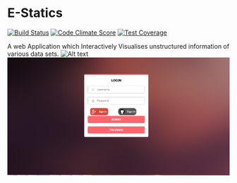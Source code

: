 # E-Statics
[![Build Status](https://travis-ci.org/nagnath006/E-Statics.png)](https://travis-ci.org/nagnath006/E-Statics)
  [![Code Climate Score][cc-badge]][cc-repo]
  [![Test Coverage][cc-coverage-badge]][cc-coverage]


[cc-badge]: https://codeclimate.com/github/codeclimate/python-test-reporter/badges/gpa.svg
[cc-coverage-badge]: https://codeclimate.com/github/codeclimate/python-test-reporter/badges/coverage.svg
[cc-repo]: https://codeclimate.com/github/codeclimate/python-test-reporter
[cc-coverage]: https://codeclimate.com/github/codeclimate/python-test-reporter/coverage
[pypy-badge]: https://badge.fury.io/py/codeclimate-test-reporter.svg
[pypy]: https://pypi.python.org/pypi/codeclimate-test-reporter


A web Application which Interactively Visualises unstructured information of various data sets.
![Alt text](data.PNG?raw=true "E-Statics")
![Alt text](Capture.PNG?raw=true "E-Statics")
 
